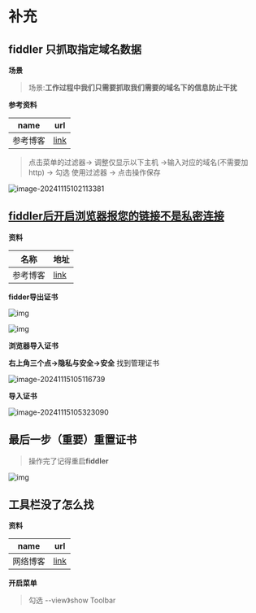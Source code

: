





# 补充 

## fiddler 只抓取指定域名数据

**场景**

> 场景:**工作过程中我们只需要抓取我们需要的域名下的信息防止干扰**

**参考资料**

| name     | url                                                          |
| -------- | ------------------------------------------------------------ |
| 参考博客 | [link](https://blog.csdn.net/testManger/article/details/82691193) |



> 点击菜单的过滤器-> 调整仅显示以下主机 ->输入对应的域名(不需要加 http)  -> 勾选 使用过滤器  -> 点击操作保存

![image-20241115102113381](https://gitee.com/yaolliuyang/blogImages/raw/master/blogImages/image-20241115102113381.png)

## [fiddler后开启浏览器报您的链接不是私密连接](https://www.cnblogs.com/shaddock/p/15239220.html)

**资料**

| 名称     | 地址                                                  |
| -------- | ----------------------------------------------------- |
| 参考博客 | [link](https://www.cnblogs.com/adam012019/p/18096062) |



**fidder导出证书**

![img](https://gitee.com/yaolliuyang/blogImages/raw/master/blogImages/1570232-20240326102434437-384464255.png)



![img](https://gitee.com/yaolliuyang/blogImages/raw/master/blogImages/1570232-20240326102518365-1356180797.png)

**浏览器导入证书**

**右上角三个点->隐私与安全->安全**   找到管理证书

![image-20241115105116739](https://gitee.com/yaolliuyang/blogImages/raw/master/blogImages/image-20241115105116739.png)

**导入证书**

![image-20241115105323090](https://gitee.com/yaolliuyang/blogImages/raw/master/blogImages/image-20241115105323090.png)

## 最后一步（重要）重置证书

> 操作完了记得重启**fiddler**

![img](https://gitee.com/yaolliuyang/blogImages/raw/master/blogImages/1570232-20240326103409468-637844980.png)

## 工具栏没了怎么找

**资料**

| name     | url                                                          |
| -------- | ------------------------------------------------------------ |
| 网络博客 | [link](https://blog.csdn.net/weixin_41665637/article/details/88949851) |

**开启菜单**

> 勾选 --view》show Toolbar